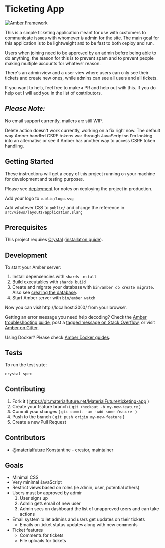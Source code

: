 # Ticketing App

[![Amber Framework](https://img.shields.io/badge/using-amber_framework-orange.svg)](https://amberframework.org)

This is a simple ticketing application meant for use with customers to communicate issues with whomever is admin for the site. The main goal for this application is to be lightweight and to be fast to both deploy and run.

Users when joining need to be approved by an admin before being able to do anything, the reason for this is to prevent spam and to prevent people making multiple accounts for whatever reason.

There's an admin view and a user view where users can only see their tickets and create new ones, while admins can see all users and all tickets.

If you want to help, feel free to make a PR and help out with this. If you do help out I will add you in the list of contributors.

## *Please Note:*

No email support currently, mailers are still WIP.

Delete action doesn't work currently, working on a fix right now. The default way Amber handled CSRF tokens was through JavaScript so I'm looking into an alternative or see if Amber has another way to access CSRF token handling.

## Getting Started

These instructions will get a copy of this project running on your machine for development and testing purposes.

Please see [deployment](https://docs.amberframework.org/amber/deployment) for notes on deploying the project in production.

Add your logo to `public/logo.svg`

Add whatever CSS to `public/` and change the reference in `src/views/layouts/application.slang`
## Prerequisites

This project requires [Crystal](https://crystal-lang.org/) ([installation guide](https://crystal-lang.org/docs/installation/)).

## Development

To start your Amber server:

1. Install dependencies with `shards install`
2. Build executables with `shards build`
3. Create and migrate your database with `bin/amber db create migrate`. Also see [creating the database](https://docs.amberframework.org/amber/guides/create-new-app#creating-the-database).
4. Start Amber server with `bin/amber watch`

Now you can visit http://localhost:3000/ from your browser.

Getting an error message you need help decoding? Check the [Amber troubleshooting guide](https://docs.amberframework.org/amber/troubleshooting), post a [tagged message on Stack Overflow](https://stackoverflow.com/questions/tagged/amber-framework), or visit [Amber on Gitter](https://gitter.im/amberframework/amber).

Using Docker? Please check [Amber Docker guides](https://docs.amberframework.org/amber/guides/docker).

## Tests

To run the test suite:

```
crystal spec
```

## Contributing

1. Fork it ( https://git.materialfuture.net/MaterialFuture/ticketing-app )
2. Create your feature branch ( `git checkout -b my-new-feature` )
3. Commit your changes ( `git commit -am 'Add some feature'` )
4. Push to the branch ( `git push origin my-new-feature` )
5. Create a new Pull Request

## Contributors

- [@materialfuture](https://git.materialfuture.net/MaterialFuture) Konstantine - creator, maintainer

## Goals
- Minimal CSS
- Very minimal JavaScript
- Restrict views based on roles (ie admin, user, potential others)
- Users must be approved by admin
  1. User signs up
  2. Admin gets email of new user
  3. Admin sees on dashboard the list of unapproved users and can take actions
- Email system to let admins and users get updates on their tickets
  - Emails on ticket status updates along with new comments
- Ticket features
  - Comments for tickets
  - File uploads for tickets
